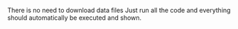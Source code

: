 There is no need to download data files
Just run all the code and everything should automatically be executed and shown.
